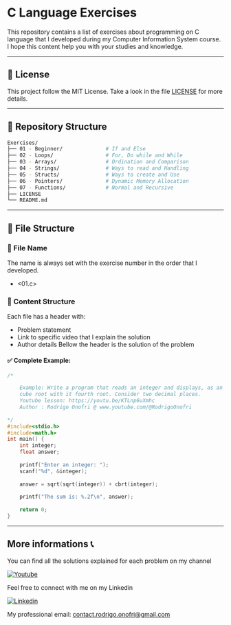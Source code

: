 
# C Language Exercises

This repository contains a list of exercises about programming on C language that I developed during my Computer Information System course. I hope this content help you with your studies and knowledge.

--- 
## 📝 License

This project follow the MIT License. Take a look in the file [LICENSE](LICENSE) for more details.

---

## 📂 Repository Structure

```bash
Exercises/
├── 01 - Beginner/              # If and Else
├── 02 - Loops/                 # For, Do while and While 
├── 03 - Arrays/                # Ordination and Comparison
├── 04 - Strings/               # Ways to read and Handling
├── 05 - Structs/               # Ways to create and Use
├── 06 - Pointers/              # Dynamic Memory Allocation 
├── 07 - Functions/             # Normal and Recursive
├── LICENSE
└── README.md
```

--- 

## 📄 File Structure
### 📌 File Name

The name is always set with the exercise number in the order that I developed.
- <01.c> 

### 📌 Content Structure

Each file has a header with:

- Problem statement
- Link to specific video that I explain the solution
- Author details
Bellow the header is the solution of the problem

#### ✅ Complete Example:

```05.c
/*

	Example: Write a program that reads an integer and displays, as an answer, the sum of it 	
	cube root with it fourth root. Consider two decimal places.
 	Youtube lesson: https://youtu.be/KTLnp6uXmhc
 	Author : Rodrigo Onofri @ www.youtube.com/@RodrigoOnofri
 	
*/
#include<stdio.h>
#include<math.h>
int main() {
	int integer;
	float answer;
	
	printf("Enter an integer: ");
	scanf("%d", &integer);
	
	answer = sqrt(sqrt(integer)) + cbrt(integer);
	
	printf("The sum is: %.2f\n", answer);
	
	return 0;
}
```

--- 

## More informations 📞 

You can find all the solutions explained for each problem on my channel

[![Youtube](https://img.shields.io/badge/YouTube-FF0000?style=for-the-badge&logo=youtube&logoColor=white)](https://www.youtube.com/@RodrigoOnofri)

Feel free to connect with me on my Linkedin

[![Linkedin](https://img.shields.io/badge/LinkedIn-0077B5?style=for-the-badge&logo=linkedin&logoColor=white)](https://www.linkedin.com/in/Rodrigo-Onofri)

My professional email: contact.rodrigo.onofri@gmail.com
